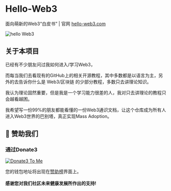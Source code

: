 # Hello-Web3
面向萌新的Web3“白皮书” | 官网 [hello-web3.com](https://hello-web3.com)


![hello Web3](https://github.com/Web3-Club/Hello-Web3/assets/76860915/1efb01c2-fa69-4cda-9de8-d350641280d0)



## 关于本项目
已经有不少朋友问过我如何进入/学习Web3，

而每当我们去看现有的GitHub上的相关开源教程，其中多数都是以语言为主，另外的去告诉你什么是 Web3/区块链 的少部分教程，多数只去讲理论知识。

我认为理论固然重要，但是我是一个学习能力很差的人，我对只去讲理论的教程只会越看越困。

我希望写一份99%的朋友都能看懂的一份Web3通识文档，让这个仓库成为所有人进入Web3世界的巴别塔，真正实现Mass Adoption。



## 💐 赞助我们 
### 通过Donate3


<a href="https://www.donate3.xyz/donateTo?cid=bafkreif5ecvwp7vanir2geib43nws7zvaac46rvlryzwwm47knutcv6xee" target="_blank"><img src="https://www.donate3.xyz/Donate3ToMe.svg" alt="Donate3 To Me"></a>

您的钱包地址将出现在[赞助榜](https://github.com/Web3-Club/Sponsor)界面上。<br>  
**感谢您对我们社区未来健康发展所作出的支持!**

